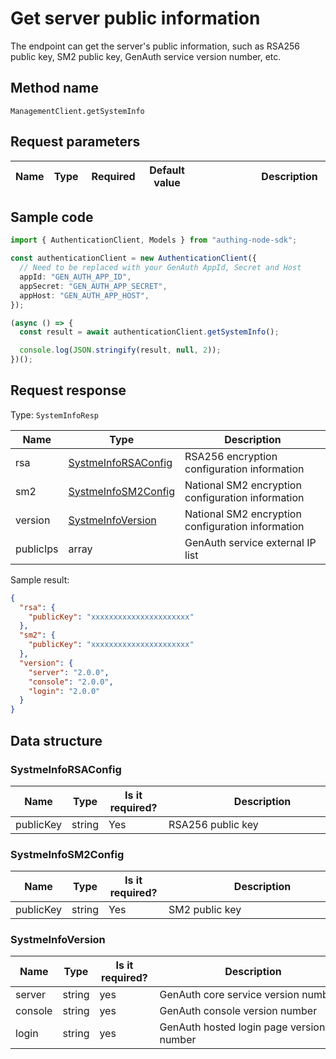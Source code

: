 # Get server public information

<!--
Warning ⚠️:
Do not modify this document directly,
https://github.com/Authing/authing-docs-factory
Use this project to generate
-->

<LastUpdated />

The endpoint can get the server's public information, such as RSA256 public key, SM2 public key, GenAuth service version number, etc.

## Method name

`ManagementClient.getSystemInfo`

## Request parameters

| Name | Type | <div style="width:80px">Required</div> | <div style="width:60px">Default value</div> | <div style="width:300px">Description</div> | <div style="width:200px">Sample value</div> |
| ---- | ---- | -------------------------------------- | ------------------------------------------- | ------------------------------------------ | ------------------------------------------- |

## Sample code

```ts
import { AuthenticationClient, Models } from "authing-node-sdk";

const authenticationClient = new AuthenticationClient({
  // Need to be replaced with your GenAuth AppId, Secret and Host
  appId: "GEN_AUTH_APP_ID",
  appSecret: "GEN_AUTH_APP_SECRET",
  appHost: "GEN_AUTH_APP_HOST",
});

(async () => {
  const result = await authenticationClient.getSystemInfo();

  console.log(JSON.stringify(result, null, 2));
})();
```

## Request response

Type: `SystemInfoResp`

| Name      | Type                                                   | Description                                       |
| --------- | ------------------------------------------------------ | ------------------------------------------------- |
| rsa       | <a href="#SystmeInfoRSAConfig">SystmeInfoRSAConfig</a> | RSA256 encryption configuration information       |
| sm2       | <a href="#SystmeInfoSM2Config">SystmeInfoSM2Config</a> | National SM2 encryption configuration information |
| version   | <a href="#SystmeInfoVersion">SystmeInfoVersion</a>     | National SM2 encryption configuration information |
| publicIps | array                                                  | GenAuth service external IP list                  |

Sample result:

```json
{
  "rsa": {
    "publicKey": "xxxxxxxxxxxxxxxxxxxxxx"
  },
  "sm2": {
    "publicKey": "xxxxxxxxxxxxxxxxxxxxxx"
  },
  "version": {
    "server": "2.0.0",
    "console": "2.0.0",
    "login": "2.0.0"
  }
}
```

## Data structure

### <a id="SystmeInfoRSAConfig"></a> SystmeInfoRSAConfig

| Name      | Type   | <div style="width:80px">Is it required?</div> | <div style="width:300px">Description</div> | <div style="width:200px">Sample value</div> |
| --------- | ------ | --------------------------------------------- | ------------------------------------------ | ------------------------------------------- |
| publicKey | string | Yes                                           | RSA256 public key                          | `xxxxxxxxxxxxxxxxxxxxxx`                    |

### <a id="SystmeInfoSM2Config"></a> SystmeInfoSM2Config

| Name      | Type   | <div style="width:80px">Is it required?</div> | <div style="width:300px">Description</div> | <div style="width:200px">Sample value</div> |
| --------- | ------ | --------------------------------------------- | ------------------------------------------ | ------------------------------------------- |
| publicKey | string | Yes                                           | SM2 public key                             | `xxxxxxxxxxxxxxxxxxxxxx`                    |

### <a id="SystmeInfoVersion"></a> SystmeInfoVersion

| Name    | Type   | <div style="width:80px">Is it required?</div> | <div style="width:300px">Description</div> | <div style="width:200px">Example value</div> |
| ------- | ------ | --------------------------------------------- | ------------------------------------------ | -------------------------------------------- |
| server  | string | yes                                           | GenAuth core service version number        | `2.0.0`                                      |
| console | string | yes                                           | GenAuth console version number             | `2.0.0`                                      |
| login   | string | yes                                           | GenAuth hosted login page version number   | `2.0.0`                                      |
